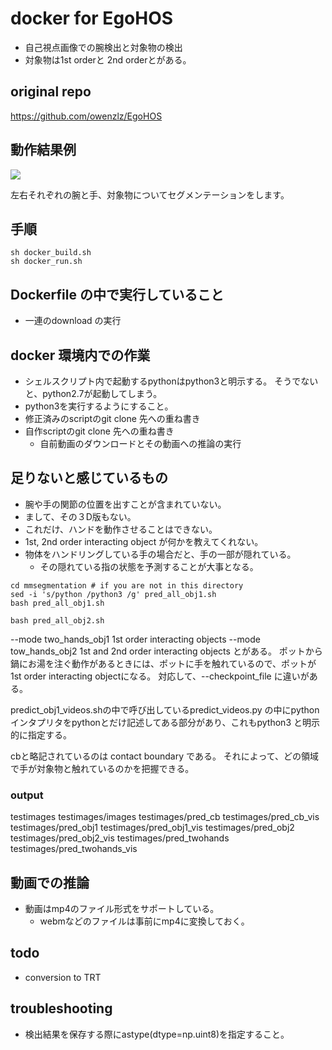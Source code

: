 # docker for EgoHOS
- 自己視点画像での腕検出と対象物の検出
- 対象物は1st orderと 2nd orderとがある。

## original repo
https://github.com/owenzlz/EgoHOS

## 動作結果例
![](doc/Egohos_example.png)

左右それぞれの腕と手、対象物についてセグメンテーションをします。

## 手順
```commandline
sh docker_build.sh
sh docker_run.sh

```
## Dockerfile の中で実行していること
- 一連のdownload の実行

## docker 環境内での作業
- シェルスクリプト内で起動するpythonはpython3と明示する。
そうでないと、python2.7が起動してしまう。
- python3を実行するようにすること。
- 修正済みのscriptのgit clone 先への重ね書き
- 自作scriptのgit clone 先への重ね書き
  - 自前動画のダウンロードとその動画への推論の実行

## 足りないと感じているもの
- 腕や手の関節の位置を出すことが含まれていない。
- まして、その３D版もない。
- これだけ、ハンドを動作させることはできない。
- 1st, 2nd order interacting object が何かを教えてくれない。 
- 物体をハンドリングしている手の場合だと、手の一部が隠れている。
  - その隠れている指の状態を予測することが大事となる。

```commandline
cd mmsegmentation # if you are not in this directory
sed -i 's/python /python3 /g' pred_all_obj1.sh
bash pred_all_obj1.sh

bash pred_all_obj2.sh

```

--mode two_hands_obj1 1st order interacting objects
--mode tow_hands_obj2 1st and 2nd order interacting objects
とがある。
ポットから鍋にお湯を注ぐ動作があるときには、ポットに手を触れているので、ポットが
1st order interacting objectになる。
対応して、--checkpoint_file に違いがある。


predict_obj1_videos.shの中で呼び出しているpredict_videos.py の中にpythonインタプリタをpythonとだけ記述してある部分があり、これもpython3 と明示的に指定する。


cbと略記されているのは
contact boundary である。
それによって、どの領域で手が対象物と触れているのかを把握できる。


### output 
testimages
testimages/images
testimages/pred_cb
testimages/pred_cb_vis
testimages/pred_obj1
testimages/pred_obj1_vis
testimages/pred_obj2
testimages/pred_obj2_vis
testimages/pred_twohands
testimages/pred_twohands_vis

## 動画での推論
- 動画はmp4のファイル形式をサポートしている。
  - webmなどのファイルは事前にmp4に変換しておく。


## todo
- conversion to TRT

## troubleshooting
- 検出結果を保存する際にastype(dtype=np.uint8)を指定すること。
